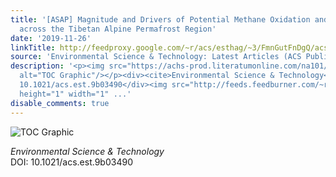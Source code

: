 ```yaml
---
title: '[ASAP] Magnitude and Drivers of Potential Methane Oxidation and Production
  across the Tibetan Alpine Permafrost Region'
date: '2019-11-26'
linkTitle: http://feedproxy.google.com/~r/acs/esthag/~3/FmnGutFnDgQ/acs.est.9b03490
source: 'Environmental Science & Technology: Latest Articles (ACS Publications)'
description: '<p><img src="https://achs-prod.literatumonline.com/na101/home/literatum/publisher/achs/journals/content/esthag/0/esthag.ahead-of-print/acs.est.9b03490/20191126/images/medium/es9b03490_0006.gif"
  alt="TOC Graphic"/></p><div><cite>Environmental Science & Technology</cite></div><div>DOI:
  10.1021/acs.est.9b03490</div><img src="http://feeds.feedburner.com/~r/acs/esthag/~4/FmnGutFnDgQ"
  height="1" width="1" ...'
disable_comments: true
---
```

<p><img src="https://achs-prod.literatumonline.com/na101/home/literatum/publisher/achs/journals/content/esthag/0/esthag.ahead-of-print/acs.est.9b03490/20191126/images/medium/es9b03490_0006.gif" alt="TOC Graphic"/></p><div><cite>Environmental Science & Technology</cite></div><div>DOI: 10.1021/acs.est.9b03490</div><img src="http://feeds.feedburner.com/~r/acs/esthag/~4/FmnGutFnDgQ" height="1" width="1" ...